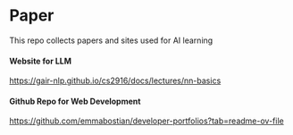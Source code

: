 # Paper
This repo collects papers and sites used for AI learning

#### Website for LLM
https://gair-nlp.github.io/cs2916/docs/lectures/nn-basics

#### Github Repo for Web Development
https://github.com/emmabostian/developer-portfolios?tab=readme-ov-file